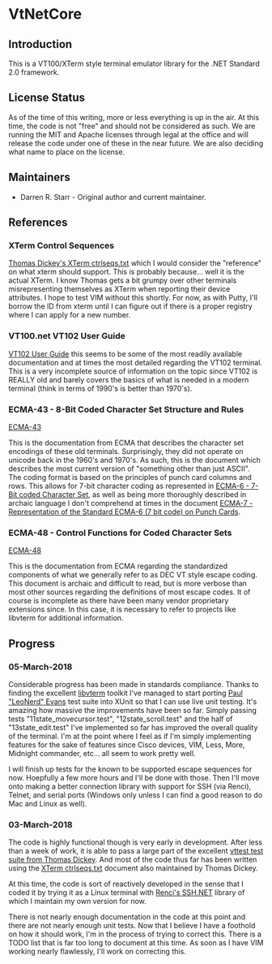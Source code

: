 # VtNetCore

## Introduction

This is a VT100/XTerm style terminal emulator library for the .NET Standard 2.0 framework. 

## License Status

As of the time of this writing, more or less everything is up in the air. At this time, the code is not "free" and should not be considered as such.
We are running the MIT and Apache licenses through legal at the office and will release the code under one of these in the near future. We are also
deciding what name to place on the license.

## Maintainers

* Darren R. Starr - Original author and current maintainer.

## References

### XTerm Control Sequences

[Thomas Dickey's XTerm ctrlseqs.txt](https://github.com/ThomasDickey/xterm-snapshots/blob/master/ctlseqs.txt) which I would consider the "reference" on
what xterm should support. This is probably because... well it is the actual XTerm. I know Thomas gets a bit grumpy over other terminals misrepresenting
themselves as XTerm when reporting their device attributes. I hope to test VIM without this shortly. For now, as with Putty, I'll borrow the ID from xterm
until I can figure out if there is a proper registry where I can apply for a new number.

### VT100.net VT102 User Guide

[VT102 User Guide](https://vt100.net/docs/vt102-ug/) this seems to be some of the most readily available documentation and at times the most detailed
regarding the VT102 terminal. This is a very incomplete source of information on the topic since VT102 is REALLY old and barely covers the basics of
what is needed in a modern terminal (think in terms of 1990's is better than 1970's).

### ECMA-43 - 8-Bit Coded Character Set Structure and Rules

[ECMA-43](http://www.ecma-international.org/publications/files/ECMA-ST/Ecma-043.pdf)

This is the documentation from ECMA that describes the character set encodings of these old terminals. Surprisingly, they did not operate on
unicode back in the 1960's and 1970's. As such, this is the document which describes the most current version of "something other than just ASCII".
The coding format is based on the principles of punch card columns and rows. This allows for 7-bit character coding as represented in
[ECMA-6 - 7-Bit coded Character Set](http://www.ecma-international.org/publications/files/ECMA-ST/Ecma-006.pdf), as well as being more thoroughly
described in archaic language I don't comprehend at times in the document
[ECMA-7 - Representation of the Standard ECMA-6 (7 bit code) on Punch Cards](https://www.ecma-international.org/publications/files/ECMA-ST-WITHDRAWN/ECMA-7,%201st%20Edition,%20April%201965.pdf).

### ECMA-48 - Control Functions for Coded Character Sets

[ECMA-48](http://www.ecma-international.org/publications/files/ECMA-ST/Ecma-048.pdf)

This is the documentation from ECMA regarding the standardized components of what we generally refer to as DEC VT style escape coding. This document
is archaic and difficult to read, but is more verbose than most other sources regarding the definitions of most escape codes. It of course is
incomplete as there have been many vendor proprietary extensions since. In this case, it is necessary to refer to projects like libvterm for additional
information.

## Progress

### 05-March-2018

Considerable progress has been made in standards compliance. Thanks to finding the excellent [libvterm](https://launchpad.net/libvterm) toolkit
I've managed to start porting [Paul "LeoNerd" Evans](https://launchpad.net/~leonerd) test suite into XUnit so that I can use live unit testing.
It's amazing how massive the improvements have been so far. Simply passing tests "11state_movecursor.test", "12state_scroll.test" and the half of "13state_edit.test" I've implemented so far has improved the overall quality of the terminal. I'm at the point where I feel as if I'm simply
implementing features for the sake of features since Cisco devices, VIM, Less, More, Midnight commander, etc... all seem to work pretty well.

I will finish up tests for the known to be supported escape sequences for now. Hoepfully a few more hours and I'll be done with those. Then I'll
move onto making a better connection library with support for SSH (via Renci), Telnet, and serial ports (Windows only unless I can find a good reason
to do Mac and Linux as well).

### 03-March-2018

The code is highly functional though is very early in development. After less than a week of work, it is able to pass a large part of the
excellent [vttest test suite from Thomas Dickey](https://invisible-island.net/vttest/vttest.html). And most of the code thus far has been
written using the [XTerm ctrlseqs.txt](https://github.com/ThomasDickey/xterm-snapshots/blob/master/ctlseqs.txt) document also maintained
by Thomas Dickey.

At this time, the code is sort of reactively developed in the sense that I coded it by trying it as a Linux terminal with [Renci's SSH.NET](https://github.com/sshnet/SSH.NET)
library of which I maintain my own version for now.

There is not nearly enough documentation in the code at this point and there are not nearly enough unit tests. Now that I
believe I have a foothold on how it should work, I'm in the process of trying to correct this. There is a TODO list that is
far too long to document at this time. As soon as I have VIM working nearly flawlessly, I'll work on correcting this.

